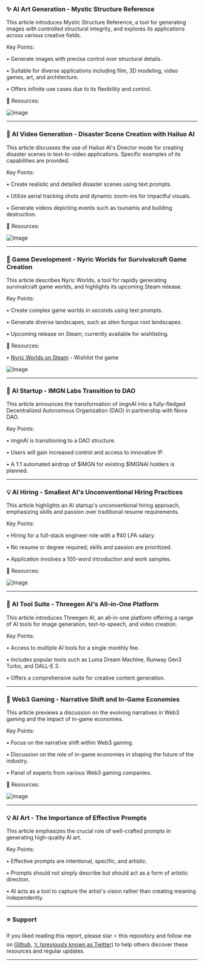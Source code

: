 ### ✨ AI Art Generation - Mystic Structure Reference

This article introduces Mystic Structure Reference, a tool for generating images with controlled structural integrity, and explores its applications across various creative fields.

Key Points:

• Generate images with precise control over structural details.


• Suitable for diverse applications including film, 3D modeling, video games, art, and architecture.


• Offers infinite use cases due to its flexibility and control.


🔗 Resources:

![Image](https://pbs.twimg.com/amplify_video_thumb/1895129286870175744/img/f-6N5y8TX_X5ZJGC.jpg)


---

### 🤖 AI Video Generation - Disaster Scene Creation with Hailuo AI

This article discusses the use of Hailuo AI's Director mode for creating disaster scenes in text-to-video applications.  Specific examples of its capabilities are provided.

Key Points:

• Create realistic and detailed disaster scenes using text prompts.


• Utilize aerial tracking shots and dynamic zoom-ins for impactful visuals.


• Generate videos depicting events such as tsunamis and building destruction.



🔗 Resources:

![Image](https://pbs.twimg.com/ext_tw_video_thumb/1895119200869302272/pu/img/IVDHcY6E6Ok_UXjB.jpg)


---

### 🚀 Game Development - Nyric Worlds for Survivalcraft Game Creation

This article describes Nyric Worlds, a tool for rapidly generating survivalcraft game worlds, and highlights its upcoming Steam release.

Key Points:

• Create complex game worlds in seconds using text prompts.


• Generate diverse landscapes, such as alien fungus root landscapes.


•  Upcoming release on Steam; currently available for wishlisting.



🔗 Resources:

• [Nyric Worlds on Steam](https://cutt.ly/ne0G7jjt) - Wishlist the game


![Image](https://pbs.twimg.com/media/GkzX8JHWIAAOViX?format=jpg&name=small)


---

### 🤖 AI Startup - IMGN Labs Transition to DAO

This article announces the transformation of imgnAI into a fully-fledged Decentralized Autonomous Organization (DAO) in partnership with Nova DAO.

Key Points:

• imgnAI is transitioning to a DAO structure.


• Users will gain increased control and access to innovative IP.


•  A 1:1 automated airdrop of $IMGN for existing $IMGNAI holders is planned.


---

### 💡  AI Hiring -  Smallest AI's Unconventional Hiring Practices

This article highlights an AI startup's unconventional hiring approach, emphasizing skills and passion over traditional resume requirements.

Key Points:

• Hiring for a full-stack engineer role with a ₹40 LPA salary.


• No resume or degree required; skills and passion are prioritized.


• Application involves a 100-word introduction and work samples.



🔗 Resources:

![Image](https://pbs.twimg.com/media/GkxDoKhWEAAN_mH?format=jpg&name=small)


---

### 🚀 AI Tool Suite - Threegen AI's All-in-One Platform

This article introduces Threegen AI, an all-in-one platform offering a range of AI tools for image generation, text-to-speech, and video creation.

Key Points:

• Access to multiple AI tools for a single monthly fee.


• Includes popular tools such as Luma Dream Machine, Runway Gen3 Turbo, and DALL-E 3.


• Offers a comprehensive suite for creative content generation.


---

### 🤖 Web3 Gaming - Narrative Shift and In-Game Economies

This article previews a discussion on the evolving narratives in Web3 gaming and the impact of in-game economies.

Key Points:

• Focus on the narrative shift within Web3 gaming.


• Discussion on the role of in-game economies in shaping the future of the industry.


• Panel of experts from various Web3 gaming companies.



🔗 Resources:

![Image](https://pbs.twimg.com/media/Gkvqi6gWwAAkGUZ?format=jpg&name=small)


---

### 💡 AI Art - The Importance of Effective Prompts

This article emphasizes the crucial role of well-crafted prompts in generating high-quality AI art.

Key Points:

• Effective prompts are intentional, specific, and artistic.


• Prompts should not simply describe but should act as a form of artistic direction.


• AI acts as a tool to capture the artist's vision rather than creating meaning independently.


---

### ⭐️ Support

If you liked reading this report, please star ⭐️ this repository and follow me on [Github](https://github.com/Drix10), [𝕏 (previously known as Twitter)](https://x.com/DRIX_10_) to help others discover these resources and regular updates.

---